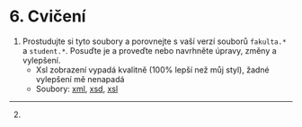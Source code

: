 # 6. Cvičení

1. Prostudujte si tyto soubory a porovnejte s vaší verzí souborů `fakulta.*` a `student.*`. Posuďte je a proveďte nebo navrhněte úpravy, změny a vylepšení.
    - Xsl zobrazení vypadá kvalitně (100% lepší než můj styl), žadné vylepšení mě nenapadá
    - Soubory: [xml](fakulta.xml), [xsd](fakulta.xsd), [xsl](fakulta.xsl)


---

2. 